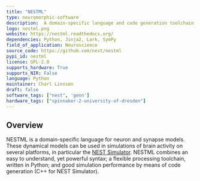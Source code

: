 ```yaml
---
title: "NESTML"
type: neuromorphic-software
description:  A domain-specific language and code generation toolchain for neuron and synapse models in spiking neural network simulation
logo: nestml.png
website: https://nestml.readthedocs.org/
dependencies: Python, Jinja2, Lark, SymPy
field_of_application: Neuroscience
source_code: https://github.com/nest/nestml
pypi_id: nestml
license: GPL-2.0
supports_hardware: True
supports_NIR: False
language: Python
maintainer: Charl Linssen
draft: false
software_tags: ["nest", 'genn']
hardware_tags: ["spinnaker-2-university-of-dresden"]
---
```



## Overview
NESTML is a domain-specific language for neuron and synapse models. These dynamical models can be used in simulations of brain activity on several platforms, in particular the [NEST Simulator](https://nest-simulator.readthedocs.org/). NESTML combines an easy to understand, yet powerful syntax; a flexible processing toolchain, written in Python; and good simulation performance by means of code generation (C++ for NEST Simulator).
